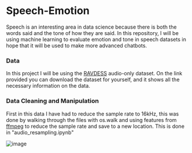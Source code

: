 # Speech-Emotion
Speech is an interesting area in data science because there is both the words said and the tone of how they are said. In this repository, I will be using machine learning to evaluate emotion and tone in speech datasets in hope that it will be used to make more advanced chatbots.


### Data
In this project I will be using the [RAVDESS](https://zenodo.org/record/1188976) audio-only dataset. On the link provided you can download the dataset for yourself, and it shows all the necessary information on the data.

### Data Cleaning and Manipulation
First in this data I have had to reduce the sample rate to 16kHz, this was done by walking through the files with os.walk and using features from [ffmpeg](https://ffmpeg.org/) to reduce the sample rate and save to a new location. This is done in "audio_resampling.ipynb"

![image](https://user-images.githubusercontent.com/81537476/158723343-6d190c24-e578-4377-8017-370571b6143e.png)






